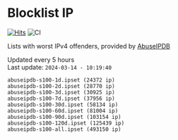 # Blocklist IP

[![Hits](https://hits.seeyoufarm.com/api/count/incr/badge.svg?url=https%3A%2F%2Fgithub.com%2Fborestad%2Fblocklist-ip%2F&count_bg=%2379C83D&title_bg=%23555555&icon=&icon_color=%23E7E7E7&title=hits&edge_flat=false)](https://hits.seeyoufarm.com)  ![CI](https://img.shields.io/github/workflow/status/borestad/blocklist-ip/CI?style=flat-square)

Lists with worst IPv4 offenders, provided by [AbuseIPDB](https://www.abuseipdb.com/)

<!-- FOOTER-PLACEHOLDER -->
Updated every 5 hours<br>
Last update: `2024-03-14 - 10:19:40`
```
abuseipdb-s100-1d.ipset (24372 ip)
abuseipdb-s100-2d.ipset (28770 ip)
abuseipdb-s100-3d.ipset (30925 ip)
abuseipdb-s100-7d.ipset (37956 ip)
abuseipdb-s100-30d.ipset (58134 ip)
abuseipdb-s100-60d.ipset (81004 ip)
abuseipdb-s100-90d.ipset (103154 ip)
abuseipdb-s100-120d.ipset (125439 ip)
abuseipdb-s100-all.ipset (493150 ip)
```
